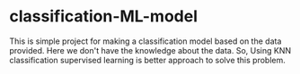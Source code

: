 # classification-ML-model

This is simple project for making a classification model based on the data provided. Here we don't have the knowledge about the data. So, Using KNN classification supervised learning is better approach to solve this problem.
